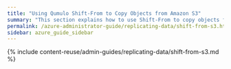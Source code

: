 ```yaml
---
title: "Using Qumulo Shift-From to Copy Objects from Amazon S3"
summary: "This section explains how to use Shift-From to copy objects from a folder in an Amazon Simple Storage Service (Amazon S3) bucket (cloud object store) to a directory in a Qumulo cluster and how to manage Shift relationships."
permalink: /azure-administrator-guide/replicating-data/shift-from-s3.html
sidebar: azure_guide_sidebar
---
```


{% include content-reuse/admin-guides/replicating-data/shift-from-s3.md %}
